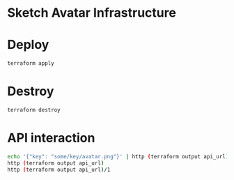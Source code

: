 # Sketch Avatar Infrastructure

# Deploy
```bash
terraform apply
```

# Destroy
```bash
terraform destroy
```

# API interaction
```bash
echo '{"key": "some/key/avatar.png"}' | http (terraform output api_url)
http (terraform output api_url)
http (terraform output api_url)/1
```
